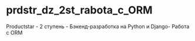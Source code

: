 # prdstr_dz_2st_rabota_c_ORM
Productstar - 2 ступень - Бэкенд-разработка на Python и Django- Работа с ORM
